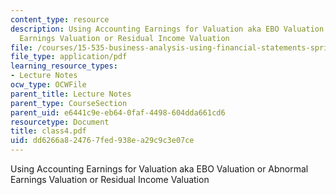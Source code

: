 ```yaml
---
content_type: resource
description: Using Accounting Earnings for Valuation aka EBO Valuation or Abnormal
  Earnings Valuation or Residual Income Valuation
file: /courses/15-535-business-analysis-using-financial-statements-spring-2003/dd6266a824767fed938ea29c9c3e07ce_class4.pdf
file_type: application/pdf
learning_resource_types:
- Lecture Notes
ocw_type: OCWFile
parent_title: Lecture Notes
parent_type: CourseSection
parent_uid: e6441c9e-eb64-0faf-4498-604dda661cd6
resourcetype: Document
title: class4.pdf
uid: dd6266a8-2476-7fed-938e-a29c9c3e07ce
---
```

Using Accounting Earnings for Valuation aka EBO Valuation or Abnormal Earnings Valuation or Residual Income Valuation

